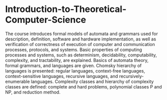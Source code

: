 # Introduction-to-Theoretical-Computer-Science

The course introduces formal models of automata and grammars used for description, definition, software and hardware implementation, as well as verification of correctness of execution of computer and communication processes, protocols, and systems. Basic properties of computing processes and systems, such as determinism, decidability, computability, complexity, and tractability, are explained. Basics of automata theory, formal grammars, and languages are given. Chomsky hierarchy of languages is presented: regular languages, context-free languages, context-sensitive languages, recursive languages, and recursively-enumerable languages. Complexity classes and hierarchy of complexity classes are defined: complete and hard problems, polynomial classes P and NP, and reduction method.
